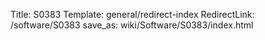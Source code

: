 Title: S0383
Template: general/redirect-index
RedirectLink: /software/S0383
save_as: wiki/Software/S0383/index.html